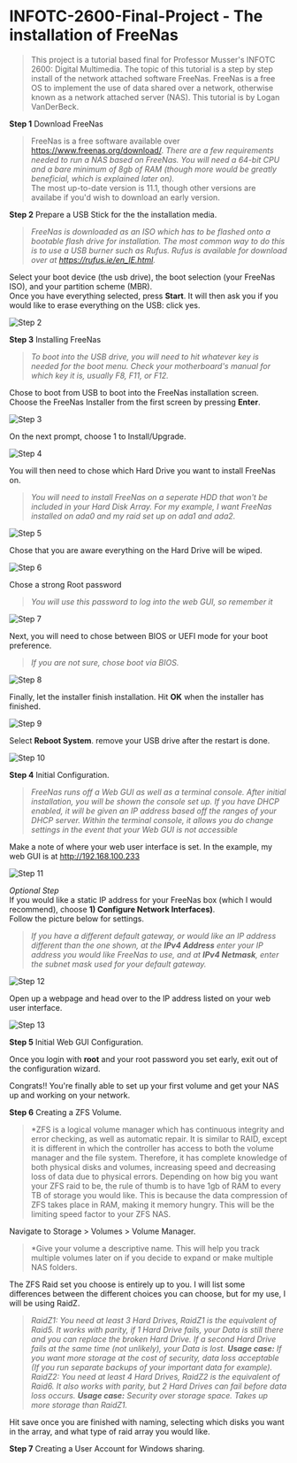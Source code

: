 # INFOTC-2600-Final-Project - The installation of FreeNas 
>This project is a tutorial based final for Professor Musser's INFOTC 2600: Digital Multimedia. The topic of this tutorial is a step by step install of the network attached software FreeNas. FreeNas is a free OS to implement the use of data shared over a network, otherwise known as a network attached server (NAS). This tutorial is by Logan VanDerBeck.

**Step 1** Download FreeNas  
>FreeNas is a free software available over https://www.freenas.org/download/. *There are a few requirements needed to run a NAS based on FreeNas. You will need a 64-bit CPU and a bare minimum of 8gb of RAM (though more would be greatly beneficial, which is explained later on).*  
The most up-to-date version is 11.1, though other versions are availabe if you'd wish to download an early version.  


**Step 2** Prepare a USB Stick for the the installation media.  
>*FreeNas is downloaded as an ISO which has to be flashed onto a bootable flash drive for installation. The most common way to do this is to use a USB burner such as Rufus. Rufus is available for download over at https://rufus.ie/en_IE.html.*  

Select your boot device (the usb drive), the boot selection (your FreeNas ISO), and your partition scheme (MBR).  
Once you have everything selected, press **Start**. It will then ask you if you would like to erase everything on the USB: click yes.  
  
![Step 2](https://github.com/lvanderbeck/INFOTC-2600-Final-Project/blob/master/1.png)  
  
**Step 3** Installing FreeNas  
>*To boot into the USB drive, you will need to hit whatever key is needed for the boot menu. Check your motherboard's manual for which key it is, usually F8, F11, or F12.*  
  
Chose to boot from USB to boot into the FreeNas installation screen.  
Choose the FreeNas Installer from the first screen by pressing **Enter**.  

![Step 3](https://github.com/lvanderbeck/INFOTC-2600-Final-Project/blob/master/2.png)  
  
On the next prompt, choose 1 to Install/Upgrade.  
  
![Step 4](  https://github.com/lvanderbeck/INFOTC-2600-Final-Project/blob/master/3.png)
  
You will then need to chose which Hard Drive you want to install FreeNas on.  
  
>*You will need to install FreeNas on a seperate HDD that won't be included in your Hard Disk Array. For my example, I want FreeNas installed on ada0 and my raid set up on ada1 and ada2.*  
  
![Step 5](https://github.com/lvanderbeck/INFOTC-2600-Final-Project/blob/master/4.png)  

Chose that you are aware everything on the Hard Drive will be wiped. 

![Step 6](https://github.com/lvanderbeck/INFOTC-2600-Final-Project/blob/master/5.png)

Chose a strong Root password

>*You will use this password to log into the web GUI, so remember it*

![Step 7](https://github.com/lvanderbeck/INFOTC-2600-Final-Project/blob/master/6.png)
  
 Next, you will need to chose between BIOS or UEFI mode for your boot preference.  
  
 >*If you are not sure, chose boot via BIOS.*  
 
 ![Step 8](https://github.com/lvanderbeck/INFOTC-2600-Final-Project/blob/master/7.png) 
   
 Finally, let the installer finish installation. Hit **OK** when the installer has finished.  
   
 ![Step 9](https://github.com/lvanderbeck/INFOTC-2600-Final-Project/blob/master/8.png) 
 
 Select **Reboot System**. remove your USB drive after the restart is done.  
 
 ![Step 10](https://github.com/lvanderbeck/INFOTC-2600-Final-Project/blob/master/9.png)  
 
 **Step 4** Initial Configuration.  
   
 >*FreeNas runs off a Web GUI as well as a terminal console. After initial installation, you will be shown the console set up. If you have DHCP enabled, it will be given an IP address based off the ranges of your DHCP server. Within the terminal console, it allows you do change settings in the event that your Web GUI is not accessible*    
   
 Make a note of where your web user interface is set. In the example, my web GUI is at http://192.168.100.233  
   
 ![Step 11](https://github.com/lvanderbeck/INFOTC-2600-Final-Project/blob/master/10.png)
 
 *Optional Step*   
 If you would like a static IP address for your FreeNas box (which I would recommend), choose **1) Configure Network Interfaces)**.  
 Follow the picture below for settings. 
 >*If you have a different default gateway, or would like an IP address different than the one shown, at the **IPv4 Address** enter your IP address you would like FreeNas to use, and at **IPv4 Netmask**, enter the subnet mask used for your default gateway.*  
 
 ![Step 12](https://github.com/lvanderbeck/INFOTC-2600-Final-Project/blob/master/11.png)
 
 Open up a webpage and head over to the IP address listed on your web user interface.   
 
 ![Step 13](https://github.com/lvanderbeck/INFOTC-2600-Final-Project/blob/master/12.png)  
 
 **Step 5** Initial Web GUI Configuration.  
 
 Once you login with **root** and your root password you set early, exit out of the configuration wizard. 
 
 Congrats!! You're finally able to set up your first volume and get your NAS up and working on your network.   
 
 **Step 6** Creating a ZFS Volume.  
 
 >*ZFS is a logical volume manager which has continuous integrity and error checking, as well as automatic repair. It is similar to RAID, except it is different in which the controller has access to both the volume manager and the file system. Therefore, it has complete knowledge of both physical disks and volumes, increasing speed and decreasing loss of data due to physical errors. Depending on how big you want your ZFS raid to be, the rule of thumb is to have 1gb of RAM to every TB of storage you would like. This is because the data compression of ZFS takes place in RAM, making it memory hungry. This will be the limiting speed factor to your ZFS NAS. 
 
 Navigate to Storage > Volumes > Volume Manager.  
 
 >*Give your volume a descriptive name. This will help you track multiple volumes later on if you decide to expand or make multiple NAS folders.  
 
 The ZFS Raid set you choose is entirely up to you. I will list some differences between the different choices you can choose, but for my use, I will be using RaidZ.  
 
 >*RaidZ1: You need at least 3 Hard Drives, RaidZ1 is the equivalent of Raid5. It works with parity, if 1 Hard Drive fails, your Data is still there and you can replace the broken Hard Drive. If a second Hard Drive fails at the same time (not unlikely), your Data is lost.
**Usage case:** If you want more storage at the cost of security, data loss acceptable (If you run separate backups of your important data for example).  
RaidZ2: You need at least 4 Hard Drives, RaidZ2 is the equivalent of Raid6. It also works with parity, but 2 Hard Drives can fail before data loss occurs. **Usage case:** Security over storage space. Takes up more storage than RaidZ1.*
 
 Hit save once you are finished with naming, selecting which disks you want in the array, and what type of raid array you would like. 
 
 **Step 7** Creating a User Account for Windows sharing. 
 
 




